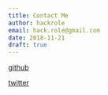 ```yaml
---
title: Contact Me
author: hackrole
email: hack.role@gmail.com
date: 2018-11-21
draft: true
---
```





[github](https://github.com/hackrole)

[twitter](https://twitter.com/Daipeng3)
